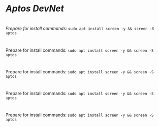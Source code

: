 # *Aptos DevNet*
#
#
*Prepare for install commands:*
`
sudo apt install screen -y && screen -S aptos
`
#
Prepare for install commands:
`
sudo apt install screen -y && screen -S aptos
`
#
Prepare for install commands:
`
sudo apt install screen -y && screen -S aptos
`
#
Prepare for install commands:
`
sudo apt install screen -y && screen -S aptos
`
#
Prepare for install commands:
`
sudo apt install screen -y && screen -S aptos
`
